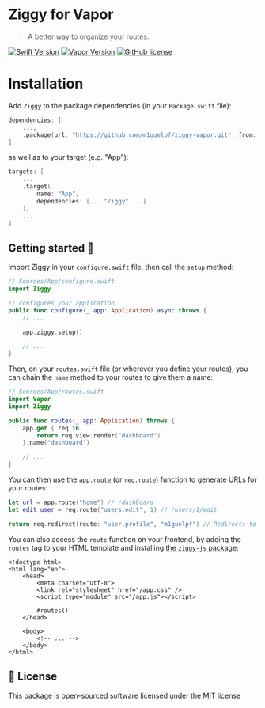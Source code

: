 # Ziggy for Vapor

> A better way to organize your routes.

[![Swift Version](https://img.shields.io/endpoint?url=https%3A%2F%2Fswiftpackageindex.com%2Fapi%2Fpackages%2Fm1guelpf%2Fziggy-vapor%2Fbadge%3Ftype%3Dswift-versions&color=brightgreen)](http://swift.org)
[![Vapor Version](https://img.shields.io/badge/Vapor-4-30B6FC.svg)](http://vapor.codes)
[![GitHub license](https://img.shields.io/badge/license-MIT-blue.svg)](https://raw.githubusercontent.com/m1guelpf/ziggy-vapor/main/LICENSE)

# Installation

Add `Ziggy` to the package dependencies (in your `Package.swift` file):

```swift
dependencies: [
    ...,
    .package(url: "https://github.com/m1guelpf/ziggy-vapor.git", from: "1.0.0")
]
```

as well as to your target (e.g. "App"):

```swift
targets: [
    ...
    .target(
        name: "App",
        dependencies: [... "Ziggy" ...]
    ),
    ...
]
```

## Getting started 🚀

Import Ziggy in your `configure.swift` file, then call the `setup` method:

```swift
// Sources/App/configure.swift
import Ziggy

// configures your application
public func configure(_ app: Application) async throws {
    // ...

    app.ziggy.setup()

    // ...
}
```

Then, on your `routes.swift` file (or wherever you define your routes), you can chain the `name` method to your routes to give them a name:

```swift
// Sources/App/routes.swift
import Vapor
import Ziggy

public func routes(_ app: Application) throws {
    app.get { req in
        return req.view.render("dashboard")
    }.name("dashboard")

    // ...
}
```

You can then use the `app.route` (or `req.route`) function to generate URLs for your routes:

```swift
let url = app.route("home") // /dashboard
let edit_user = req.route("users.edit", 1) // /users/1/edit

return req.redirect(route: "user.profile", "m1guelpf") // Redirects to /@m1guelpf
```

You can also access the `route` function on your frontend, by adding the `routes` tag to your HTML template and installing [the `ziggy-js` package](https://www.npmjs.com/package/ziggy-js):

```leaf
<!doctype html>
<html lang="en">
	<head>
		<meta charset="utf-8">
        <link rel="stylesheet" href="/app.css" />
        <script type="module" src="/app.js"></script>

		#routes()
	</head>

	<body>
		<!-- ... -->
	</body>
</html>
```

## 📄 License

This package is open-sourced software licensed under the [MIT license](http://opensource.org/licenses/MIT)
